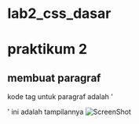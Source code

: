 # lab2_css_dasar
# praktikum 2

## membuat paragraf
kode tag untuk paragraf adalah '<p>'
ini adalah tampilannya
![ScreenShot](https://github.com/rismega/lab2_css_dasar.git/LAB2/lab2_css_dasar/screenshoot/ss1.jpg)